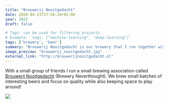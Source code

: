 ```yaml
---
title: "Brouwerij Nooitgedacht"
date: 2020-04-21T17:56:24+02:00
year: 2022
draft: false

# Tags: can be used for filtering projects.
# Example: `tags: ["machine-learning", "deep-learning"]`
tags: ['brewery', 'beer']
summary: "Brouwerij Nooitgedacht is our brewery that I run together with friends."
image_preview: "brouwerij_nooitgedacht.jpg"
external_link: "http://brouwerijnooitgedacht.nl"
---
```


With a small group of friends I run a small brewing association called [Brouwerij Nooitgedacht](http://brouwerijnooitgedacht.nl) (Brewery Neverthought). We brew small batches of interesting beers and focus on quality while also keeping space to play around! 

![](/img/brouwerij_nooitgedacht.jpg)


